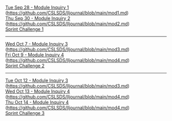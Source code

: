 [Tue Sep 28 - Module Inquiry 1](https://github.com/CSLSDS/lljournal/blob/main/mod1.md) (https://github.com/CSLSDS/lljournal/blob/main/mod1.md)  
[Thu Sep 30 - Module Inquiry 2](https://github.com/CSLSDS/lljournal/blob/main/mod2.md) (https://github.com/CSLSDS/lljournal/blob/main/mod2.md)  
[Sprint Challenge 1](https://docs.google.com/document/d/15IxyGCAiTNf3pMfXpSPOCvLVLEDFI3CoYYEzMCl2dXM/edit?usp=sharing)  
___
[Wed Oct 7 - Module Inquiry 3](https://github.com/CSLSDS/lljournal/blob/main/mod3.md) (https://github.com/CSLSDS/lljournal/blob/main/mod3.md)  
[Fri Oct 9 - Module Inquiry 4](https://github.com/CSLSDS/lljournal/blob/main/mod4.md) (https://github.com/CSLSDS/lljournal/blob/main/mod4.md)  
[Sprint Challenge 2](https://docs.google.com/document/d/16tj1e6ykCdpvJ_FOeFteShWF9mVkOrW6qF6uO9iyE_U/edit?usp=sharing)  
___  
[Tue Oct 12 - Module Inquiry 3](https://github.com/CSLSDS/lljournal/blob/main/mod3.md) (https://github.com/CSLSDS/lljournal/blob/main/mod3.md)  
[Wed Oct 13 - Module Inquiry 4](https://github.com/CSLSDS/lljournal/blob/main/mod4.md) (https://github.com/CSLSDS/lljournal/blob/main/mod4.md)  
[Thu Oct 14 - Module Inquiry 4](https://github.com/CSLSDS/lljournal/blob/main/mod4.md) (https://github.com/CSLSDS/lljournal/blob/main/mod4.md)  
[Sprint Challenge 3]()  
